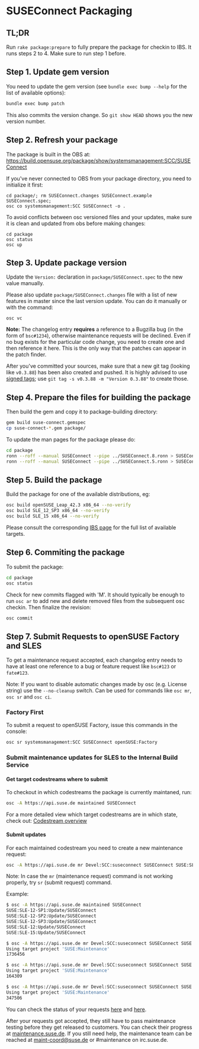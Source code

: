 # SUSEConnect Packaging

## TL;DR

Run `rake package:prepare` to fully prepare the package for checkin to IBS. It runs steps 2 to 4. Make sure to run step 1 before.

## Step 1. Update gem version

You need to update the gem version (see `bundle exec bump --help` for the list of available options):

```bash
bundle exec bump patch
```
This also commits the version change. So `git show HEAD` shows you the new version number.

## Step 2. Refresh your package

The package is built in the OBS at: https://build.opensuse.org/package/show/systemsmanagement:SCC/SUSEConnect

If you've never connected to OBS from your package directory, you need to initialize it first:
```
cd package/; rm SUSEConnect.changes SUSEConnect.example SUSEConnect.spec;
osc co systemsmanagement:SCC SUSEConnect -o .
```

To avoid conflicts between osc versioned files and your updates, make sure it is clean and updated from obs before making changes:

```
cd package
osc status
osc up
```

## Step 3. Update package version

Update the `Version:` declaration in `package/SUSEConnect.spec` to the new value manually.

Please also update `package/SUSEConnect.changes` file with a list of new features in master since the last version update. You can do it manually or with the command:
```
osc vc
```

**Note:** The changelog entry **requires** a reference to a Bugzilla bug (in the form of `bsc#1234`), otherwise maintenance requests will be declined. Even if no bug exists for the particular code change, you need to create one and then reference it here. This is the only way that the patches can appear in the patch finder.

After you've committed your sources, make sure that a new git tag (looking like `v0.3.88`) has been also created and pushed. It is highly advised to use [signed tags](https://git-scm.com/book/en/v2/Git-Tools-Signing-Your-Work); use `git tag -s v0.3.88 -m "Version 0.3.88"` to create those.

## Step 4. Prepare the files for building the package

Then build the gem and copy it to package-building directory:

```bash
gem build suse-connect.gemspec
cp suse-connect-*.gem package/
```

To update the man pages for the package please do:

```bash
cd package
ronn --roff --manual SUSEConnect --pipe ../SUSEConnect.8.ronn > SUSEConnect.8
ronn --roff --manual SUSEConnect --pipe ../SUSEConnect.5.ronn > SUSEConnect.5
```

## Step 5. Build the package

Build the package for one of the available distributions, eg:

```bash
osc build openSUSE_Leap_42.3 x86_64 --no-verify
osc build SLE_12_SP3 x86_64 --no-verify
osc build SLE_15 x86_64 --no-verify
```

Please consult the corresponding [IBS page](https://build.opensuse.org/package/show/systemsmanagement:SCC/SUSEConnect) for the full list of available targets.

## Step 6. Commiting the package

To submit the package:
```bash
cd package
osc status
```

Check for new commits flagged with 'M'.
It should typically be enough to run `osc ar` to add new and delete removed files from the subsequent osc checkin. Then finalize the revision:

```bash
osc commit
```
## Step 7. Submit Requests to openSUSE Factory and SLES

To get a maintenance request accepted, each changelog entry needs to have at
least one reference to a bug or feature request like `bsc#123` or `fate#123`.

Note: If you want to disable automatic changes made by osc (e.g. License string)
      use the `--no-cleanup` switch. Can be used for commands like `osc mr`, `osc sr`
      and `osc ci`.

### Factory First

To submit a request to openSUSE Factory, issue this commands in the console:

```bash
osc sr systemsmanagement:SCC SUSEConnect openSUSE:Factory
```

### Submit maintenance updates for SLES to the Internal Build Service

#### Get target codestreams where to submit

To checkout in which codestreams the package is currently maintaned, run:

```bash
osc -A https://api.suse.de maintained SUSEConnect
```

For a more detailed view which target codestreams are in which state, check out: [Codestream overview](https://maintenance.suse.de/maintained/?package=SUSEConnect)

#### Submit updates

For each maintained codestream you need to create a new maintenance request:

```bash
osc -A https://api.suse.de mr Devel:SCC:suseconnect SUSEConnect SUSE:SLE-15:Update
```

Note: In case the `mr` (maintenance request) command is not working properly,
      try `sr` (submit request) command.


Example:

```bash
$ osc -A https://api.suse.de maintained SUSEConnect
SUSE:SLE-12-SP1:Update/SUSEConnect
SUSE:SLE-12-SP2:Update/SUSEConnect
SUSE:SLE-12-SP3:Update/SUSEConnect
SUSE:SLE-12:Update/SUSEConnect
SUSE:SLE-15:Update/SUSEConnect

$ osc -A https://api.suse.de mr Devel:SCC:suseconnect SUSEConnect SUSE:SLE-15:Update
Using target project 'SUSE:Maintenance'
1736456

$ osc -A https://api.suse.de mr Devel:SCC:suseconnect SUSEConnect SUSE:SLE-12-SP2:Update
Using target project 'SUSE:Maintenance'
164309

$ osc -A https://api.suse.de mr Devel:SCC:suseconnect SUSEConnect SUSE:SLE-12-SP3:Update
Using target project 'SUSE:Maintenance'
347506

```

You can check the status of your requests [here](https://build.opensuse.org/package/requests/systemsmanagement:SCC/SUSEConnect) and [here](https://build.suse.de/package/requests/Devel:SCC:suseconnect/SUSEConnect).

After your requests got accepted, they still have to pass maintenance testing before they get released to customers. You can check their progress at [maintenance.suse.de](https://maintenance.suse.de/search/?q=SUSEConnect). If you still need help, the maintenance team can be reached at [maint-coord@suse.de](maint-coord@suse.de) or #maintenance on irc.suse.de.
